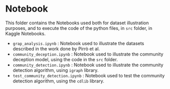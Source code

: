 # Notebook

This folder contains the Notebooks used both for dataset illustration purposes, and to execute the code of the python files, in `src` folder, in Kaggle Notebooks.

- `grap_analysis.ipynb` : Notebook used to illustrate the datasets described in the work done by Pirrò et al.
- `community_deception.ipynb` : Notebook used to illustrate the community deception model, using the code in the `src` folder.
- `community_detection.ipynb` : Notebook used to illustrate the community detection algorithm, using `igraph` library.
- `test_community_detection.ipynb` : Notebook used to test the community detection algorithm, using the `cdlib` library.
